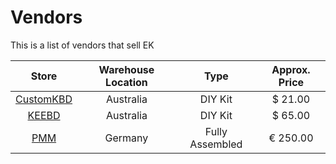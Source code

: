 # Vendors

This is a list of vendors that sell EK

| Store | Warehouse Location | Type | Approx. Price |
| :---: | :---: | :---: | :--: |
| [CustomKBD](https://customkbd.com/products/eternal-keypad-kit) | Australia | DIY Kit | $ 21.00 |
| [KEEBD](https://keebd.com/products/eternal-keypad-keyboard-kit) | Australia | DIY Kit | $ 65.00 |
| [PMM](https://pmm.gg/products/p-k-f-1) | Germany | Fully Assembled | € 250.00 |
